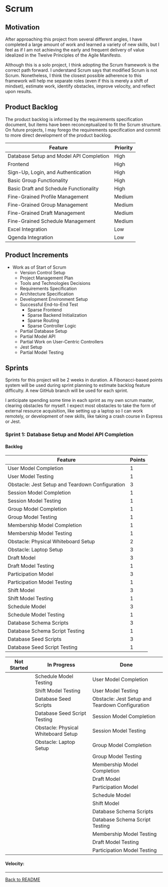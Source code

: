 # Scrum

## Motivation

After approaching this project from several different angles, I have completed a large amount of work and learned a variety of new skills, but I feel as if I am not achieving the early and frequent delivery of value idealized in the Twelve Principles of the Agile Manifesto.

Although this is a solo project, I think adopting the Scrum framework is the correct path forward. I understand Scrum says that modified Scrum is not Scrum. Nonetheless, I think the closest possible adherence to this framework will help me separate roles (even if this is merely a shift of mindset), estimate work, identify obstacles, improve velocity, and reflect upon results.

## Product Backlog

The product backlog is informed by the requirements specification document, but items have been reconceptualized to fit the Scrum structure. On future projects, I may forego the requirements specification and commit to more direct development of the product backlog.

| Feature | Priority |
|----|----|
| Database Setup and Model API Completion | High |
| Frontend | High |
| Sign-Up, Login, and Authentication | High |
| Basic Group Functionality | High |
| Basic Draft and Schedule Functionality | High |
| Fine-Grained Profile Management | Medium |
| Fine-Grained Group Management | Medium |
| Fine-Grained Draft Management | Medium |
| Fine-Grained Schedule Management | Medium |
| Excel Integration | Low |
| Qgenda Integration | Low |

## Product Increments

- Work as of Start of Scrum
    - Version Control Setup
    - Project Management Plan
    - Tools and Technologies Decisions
    - Requirements Specification
    - Architecture Specification
    - Development Environment Setup
    - Successful End-to-End Test
        - Sparse Frontend
        - Sparse Backend Initialization
        - Sparse Routing
        - Sparse Controller Logic
    - Partial Database Setup
    - Partial Model API
    - Partial Work on User-Centric Controllers
    - Jest Setup
    - Partial Model Testing

## Sprints

Sprints for this project will be 2 weeks in duration. A Fibonacci-based points system will be used during sprint planning to estimate backlog feature difficulty. A new GitHub branch will be used for each sprint.

I anticipate spending some time in each sprint as my own scrum master, clearing obstacles for myself. I expect most obstacles to take the form of external resource acquisition, like setting up a laptop so I can work remotely, or development of new skills, like taking a crash course in Express or Jest.

### Sprint 1: Database Setup and Model API Completion

#### Backlog

| Feature | Points |
|----|----|
| User Model Completion | 1 |
| User Model Testing | 1 |
| Obstacle: Jest Setup and Teardown Configuration | 3 |
| Session Model Completion | 1 |
| Session Model Testing | 1 |
| Group Model Completion | 1 |
| Group Model Testing | 1 |
| Membership Model Completion | 1 |
| Membership Model Testing | 1 |
| Obstacle: Physical Whiteboard Setup | 2 |
| Obstacle: Laptop Setup | 3 |
| Draft Model | 3 |
| Draft Model Testing | 1 |
| Participation Model | 3 |
| Participation Model Testing | 1 |
| Shift Model | 3 |
| Shift Model Testing | 1 |
| Schedule Model | 3 |
| Schedule Model Testing | 1 |
| Database Schema Scripts | 3 |
| Database Schema Script Testing | 1 |
| Database Seed Scripts | 3 |
| Database Seed Script Testing | 1 |

| Not Started | In Progress | Done |
|----|----|----|
|  | Schedule Model Testing | User Model Completion |
|  | Shift Model Testing | User Model Testing |
|  | Database Seed Scripts | Obstacle: Jest Setup and Teardown Configuration |
|  | Database Seed Script Testing | Session Model Completion |
|  | Obstacle: Physical Whiteboard Setup | Session Model Testing |
|  | Obstacle: Laptop Setup | Group Model Completion |
|  |  | Group Model Testing |
|  |  | Membership Model Completion |
|  |  | Draft Model |
|  |  | Participation Model |
|  |  | Schedule Model |
|  |  | Shift Model |
|  |  | Database Schema Scripts |
|  |  | Database Schema Script Testing |
|  |  | Membership Model Testing |
|  |  | Draft Model Testing |
|  |  | Participation Model Testing |

#### Velocity: 

---

[Back to README](../README.md)

